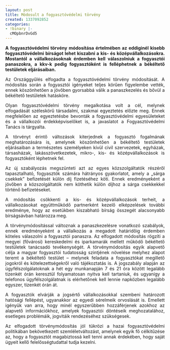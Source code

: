 ```yaml
---
layout: post
title: Módosult a fogyasztóvédelmi törvény
created: 1337092852
categories:
- !binary |-
  cMOpbnrDvGd5
---
```

<p style="text-align: justify;"><strong>A fogyasztóvédelmi törvény módosítása értelmében az eddiginél kisebb fogyasztóvédelmi bírságot lehet kiszabni a kis- és középvállalkozásokra. Mostantól a vállalkozásoknak érdemben kell válaszolniuk a fogyasztói panaszokra, a kkv-k pedig fogyasztóként is felléphetnek a békéltető testületek eljárásaiban.</strong></p><p style="text-align: justify;">Az Országgyűlés elfogadta a fogyasztóvédelmi törvény módosítását. A módosítás során a fogyasztói igényeket teljes körűen figyelembe vették, ennek köszönhetően a jövőben gyorsabbá válik a panaszkezelés és bővül a békéltető testületek hatásköre.</p><p style="text-align: justify;">Olyan fogyasztóvédelmi törvény megalkotása volt a cél, melynek elfogadását széleskörű társadalmi, szakmai egyeztetés előzte meg. Ennek megfelelően az egyeztetésbe bevonták a fogyasztóvédelmi egyesületeket és a vállalkozói érdekképviselőket is, a javaslatot a Fogyasztóvédelmi Tanács is tárgyalta.</p><p style="text-align: justify;">A törvényt érintő változások kiterjednek a fogyasztó fogalmának meghatározására is, amelynek köszönhetően a békéltető testületek eljárásaiban a természetes személyeken kívül civil szervezetek, egyházak, társasházak, lakásszövetkezetek, mikro-, kis- és középvállalkozások is fogyasztóként léphetnek fel.</p><p style="text-align: justify;">Az új szabályozás megszünteti azt az egyes közszolgáltatók részéről tapasztalható, fogyasztók számára hátrányos gyakorlatot, amely a „sárga csekkek” befizetését külön díj fizetéséhez köti. Ennek eredményeként a jövőben a közszolgáltatók nem köthetik külön díjhoz a sárga csekkekkel történő befizetéseket.</p><p style="text-align: justify;">A módosítás csökkenti a kis- és középvállalkozások terheit, a vállalkozásokat együttműködő partnerként kezelő elképzelések további eredménye, hogy az esetükben kiszabható bírság összegét alacsonyabb bírságsávban határozza meg.</p><p style="text-align: justify;">A törvénymódosítással változnak a panaszkezelésre vonatkozó szabályok, ennek eredményeként a vállalkozás a megadott határidőig érdemben köteles válaszolni a fogyasztói panaszra. Az elfogadott módosítás rögzíti a megyei (fővárosi) kereskedelmi és iparkamarák mellett működő békéltető testületek tanácsadó tevékenységét. A törvénymódosítás egyik alapvető célja a magyar fogyasztói tudatosság szintjének növelése melyhez alapot teremt a békéltető testület – melynek feladata a fogyasztókat megillető jogokról és kötelezettségekről való tájékoztatás is. A jogszabály alapján az ügyfélszolgálatoknak a hét egy munkanapján 7 és 21 óra között legalább tizenkét órán keresztül folyamatosan nyitva kell tartaniuk, és ugyanígy a telefonos ügyfélszolgálatnak is elérhetőnek kell lennie napközben legalább egyszer, tizenkét órán át.</p><p style="text-align: justify;">A fogyasztók elvárják a jogsértő vállalkozásokkal szembeni határozott hatósági fellépést, ugyanakkor az egyedi sérelmeik orvoslását is. Emellett igényük van arra, hogy minél egyszerűbben hozzáférjenek azokhoz az alapvető információkhoz, amelyek fogyasztói döntéseik meghozatalához, esetleges problémáik, jogvitáik rendezéséhez szükségesek.</p><p style="text-align: justify;">Az elfogadott törvénymódosítás jól tükrözi a hazai fogyasztóvédelmi politikában bekövetkezett szemléletváltozást, amelynek egyik fő célkitűzése az, hogy a fogyasztót magabiztossá kell tenni annak érdekében, hogy saját ügyeit kellő felelősségtudattal tudja kezelni.</p>
